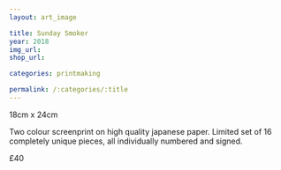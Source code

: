 ```yaml
---
layout: art_image

title: Sunday Smoker
year: 2018
img_url: 
shop_url:

categories: printmaking

permalink: /:categories/:title
---
```


18cm x 24cm

Two colour screenprint on high quality japanese paper. Limited set of 16 completely unique pieces, all individually numbered and signed.

£40